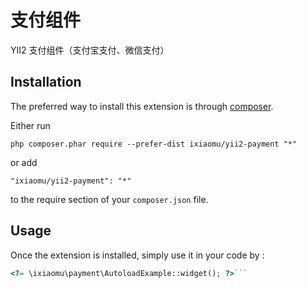支付组件
====
YII2 支付组件（支付宝支付、微信支付）

Installation
------------

The preferred way to install this extension is through [composer](http://getcomposer.org/download/).

Either run

```
php composer.phar require --prefer-dist ixiaomu/yii2-payment "*"
```

or add

```
"ixiaomu/yii2-payment": "*"
```

to the require section of your `composer.json` file.


Usage
-----

Once the extension is installed, simply use it in your code by  :

```php
<?= \ixiaomu\payment\AutoloadExample::widget(); ?>```